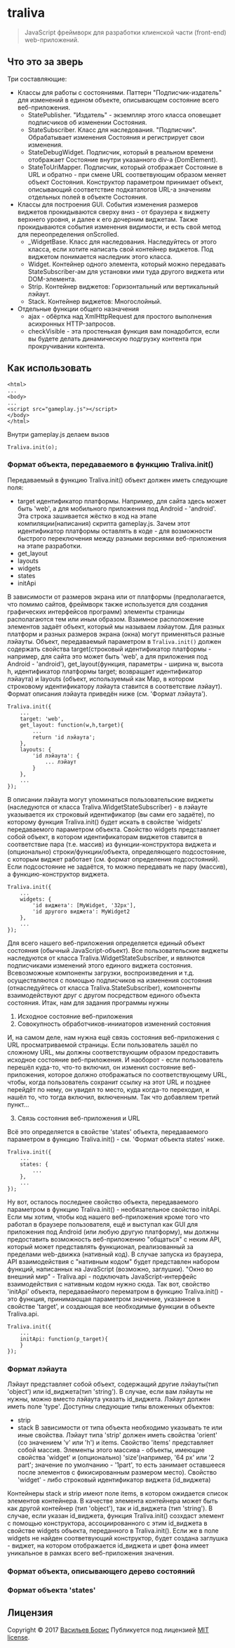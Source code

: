 # traliva

>JavaScript фреймворк для разработки клиенской части (front-end) web-приложений.

## Что это за зверь

Три составляющие:
* Классы для работы с состояниями. Паттерн "Подписчик-издатель" для изменений в едином объекте, описывающем состояние всего веб-приложения.
    * StatePublisher. "Издатель" - экземпляр этого класса оповещает подписчиков об изменении Состояния.
    * StateSubscriber. Класс для наследования. "Подписчик". Обрабатывает изменения Состояния и регистрирует свои изменения.
    * StateDebugWidget. Подписчик, который в реальном времени отображает Состояние внутри указанного div-а (DomElement).
    * StateToUriMapper. Подписчик, который отображает Состояние в URL и обратно - при смене URL соответвующим образом меняет объект Состояния. Конструктор параметром принимает объект, описывающий соответствие подкаталогов URL-а значениям отдельных полей в объекте Состояния.
* Классы для построения GUI. События изменения размеров виджетов прокидываются сверху вниз - от браузера к виджету верхнего уровня, и далее к его дочерним виджетам. Также прокидываются события изменения видимости, и есть свой метод для переопределения onScrolled.
    * _WidgetBase. Класс для наследования. Наследуйтесь от этого класса, если хотите написать свой контейнер виджетов. Под виджетом понимается наследник этого класса.
    * Widget. Контейнер одного элемента, который можно передавать StateSubscriber-ам для установки ими туда другого виджета или DOM-элемента.
    * Strip. Контейнер виджетов: Горизонтальный или вертикальный лэйаут.
    * Stack. Контейнер виджетов: Многослойный.
* Отдельные функции общего назначения
    * ajax - обёртка над XmlHttpRequest для простого выполнения асихронных HTTP-запросов.
    * checkVisible - эта простенькая функция вам понадобится, если вы будете делать динамическую подгрузку контента при прокручивании контента.

## Как использовать

```
<html>
...
<body>
...
<script src="gameplay.js"></script>
</body>
</html>
```
Внутри gameplay.js делаем вызов
```
Traliva.init(o);
```
### Формат объекта, передаваемого в функцию Traliva.init()

Передаваемый в функцию Traliva.init() объект должен иметь следующие поля:
- target
    идентификатор платформы. Например, для сайта здесь может быть 'web', а для мобильного приложения под Android - 'android'. Эта строка зашивается жёстко в код на этапе компиляции(написания) скрипта gameplay.js. Зачем этот идентификатор платформы оставлять в коде - для возможности быстрого переключения между разными версиями веб-приложения на этапе разработки.
- get_layout
- layouts
- widgets
- states
- initApi

В зависимости от размеров экрана или от платформы (предполагается, что помимо сайтов, фреймворк также используется для создания графических интерфейсов программ) элементы страницы располагаются тем или иным образом. Взаимное расположение элементов задаёт объект, который мы называем лэйаутом. Для разных платформ и разных размеров экрана (окна) могут применяться разные лэйауты. Объект, передаваемый параметром в ```Traliva.init()``` должен содержать свойства target(строковый идентификатор платформы - например, для сайта это может быть 'web', а для приложения под Android - 'android'), get_layout(функция, параметры - ширина w, высота h, идентификатор платформы target; возвращает идентификатор лэйаута) и layouts (объект, используемый как Map, в котором строковому идентификатору лэйаута ставится в соответствие лэйаут). Формат описания лэйаута приведён ниже (см. 'Формат лэйаута').
```
Traliva.init({
    ...
    target: 'web',
    get_layout: function(w,h,target){
        ...
        return 'id лэйаута';
    },
    layouts: {
        'id лэйаута': {
            ... лэйаут
        }
    },
    ...
});
```
В описании лэйаута могут упоминаться пользовательские виджеты (наследуются от класса Traliva.WidgetStateSubscriber) - в лэйауте указывается их строковый идентификатор (вы сами его задаёте), по которому функция Traliva.init() будет искать в свойстве 'widgets' передаваемого параметром объекта. Свойство widgets представляет собой объект, в котором идентификаторам виджетов ставится в соответствие пара (т.е. массив) из функции-конструктора виджета и (опционально) строки/функции/объекта, определяющего подсостояние, с которым виджет работает (см. формат определения подсостояний). Если подсостояние не задаётся, то можно передавать не пару (массив), а функцию-конструктор виджета.
```
Traliva.init({
    ...
    widgets: {
        'id виджета': [MyWidget, '32px'],
        'id другого виджета': MyWidget2
    },
    ...
});
```
Для всего нашего веб-приложения определяется единый объект состояния (обычный JavaScript-объект). Все пользовательские виджеты наследуются от класса Traliva.WidgetStateSubscriber, и являются подписчиками изменений этого единого виджета состояния. Всевозможные компоненты загрузки, воспроизведения и т.д. осуществляются с помощью подписчиков на изменения состояния (отнаследуйтесь от класса Traliva.StateSubscriber), компоненты взаимодействуют друг с другом посредством единого объекта состояния.
Итак, нам для задания программы нужны
1. Исходное состояние веб-приложения
2. Совокупность обработчиков-инииаторов изменений состояния

И, на самом деле, нам нужна ещё связь состояния веб-приложения с URL просматриваемой страницы. Если пользователь зашёл по сложному URL, мы должны соответствующим образом предоставить исходное состояние веб-приложения. И наоборот - если пользователь перешёл куда-то, что-то включил, он изменил состояние веб-приложения, которое должно отображаться по соответствующему URL, чтобы, когда пользователь сохранит ссылку на этот URL и позднее перейдёт по нему, он увидел то место, куда когда-то переходил, и нашёл то, что тогда включил, включенным. Так что добавляем третий пункт...

3. Связь состояния веб-приложения и URL

Всё это определяется в свойстве 'states' объекта, передаваемого параметром в функцию Traliva.init() - см. 'Формат объекта states' ниже.
```
Traliva.init({
    ...
    states: {
        ...
    },
    ...
});
```
Ну вот, осталось последнее свойство объекта, передаваемого параметром в функцию Traliva.init() - необязательное свойство initApi.
Если мы хотим, чтобы код нашего веб-приложения кроме того что работал в браузере пользователя, ещё и выступал как GUI для приложения под Android (или любую другую платформу), мы должны предоставить возможность веб-приложению "общаться" с неким API, который может представлять функционал, реализованный за пределами web-движка (нативный код). В случае запуска из браузера, API взаимодействия с "нативным кодом" будет представлен набором функций, написанных на JavaScript (возможно, заглушки). "Окно во внешний мир" - Traliva.api - подключать JavaScript-интерфейс взаимодействия с нативным кодом нужно сюда. Так вот, свойство 'initApi' объекта, передаваеймого перематром в функцию Traliva.init() - это функция, принимающая параметром значение, указанное в свойстве 'target', и создающая все необходимые функции в объекте Traliva.api.
```
Traliva.init({
    ...
    initApi: function(p_target){
    }
});
```

### Формат лэйаута

Лэйаут представляет собой объект, содержащий другие лэйауты(тип 'object') или id_виджета(тип 'string').
В случае, если вам лэйауты не нужны, можно вместо лэйаута указать id_виджета.
Лэйаут должен иметь поле 'type'. Доступны следующие типы вложенных объектов:
- strip
- stack
    В зависимости от типа объекта необходимо указывать те или иные свойства.
Лэйаут типа 'strip' должен иметь свойства 'orient' (со значением 'v' или 'h') и items.
Свойство 'items' представляет собой массив. Элементы этого массива - объекты, имеющие свойства 'widget' и (опционально) 'size'(например, '64 px' или '2 part'; значение по умолчанию - '1part', то есть занимает оставшееся после элементов с фикисированным размером место). Свойство 'widget' - либо строковый идентификатор виджета (id_виджета)

Контейнеры stack и strip имеют поле items, в котором ожидается список элементов контейнера. В качестве элемента контейнера может быть как другой контейнер (тип 'object'), так и id_виджета (тип 'string'). В случае, если указан id_виджета, функция Traliva.init() созхдаст элемент с помощью конструктора, ассоциированного с этим id_виджета в свойстве widgets объекта, переданного в Traliva.init(). Если же в поле widgets не найден соответвующий конструктор, будет создана заглушка - виджет, на котором отображается id_виджета и цвет фона имеет уникальное в рамках всего веб-приложения значения.


### Формат объекта, описывающего дерево состояний

### Формат объекта 'states'


## Лицензия

Copyright © 2017 [Васильев Борис](https://github.com/1024sparrow)
Публикуется под лицензией [MIT license](https://github.com/1024sparrow/traliva/blob/master/LICENSE).
